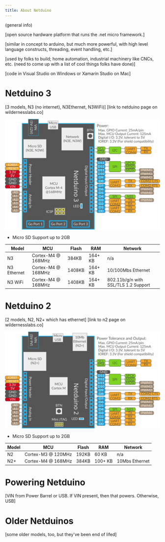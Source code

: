 ```yaml
---
title: About Netduino
---
```


(general info)

[open source hardware platform that runs the .net micro framework.]

[similar in concept to arduino, but much more powerful, with high level language constructs, threading, event handling, etc.]

[used by folks to build; home automation, industrial machinery like CNCs, etc. (need to come up with a list of cool things folks have done)]

[code in Visual Studio on Windows or Xamarin Studio on Mac]

# Netduino 3

[3 models, N3 (no internet), N3Ethernet, N3WiFi)]
[link to netduino page on wildernesslabs.co]

![N3 Pinout Diagram](Netduino3_Pinout.svg)

* Micro SD Support up to 2GB

| Model       | MCU                | Flash   | RAM     | Network |
|-------------|--------------------|---------|---------|---------|
| N3          | Cortex-M4 @ 168MHz | 384KB   | 164+ KB | n/a     |
| N3 Ethernet | Cortex-M4 @ 168MHz | 1408KB  | 164+ KB | 10/100Mbs Ethernet |
| N3 WiFi     | Cortex-M4 @ 168MHz | 1408KB  | 164+ KB | 802.11b/g/n with SSL/TLS 1.2 Support |


# Netduino 2

[2 models, N2, N2+ which has ethernet]
[link to n2 page on wildernesslabs.co]

![N2 Pinout Diagram](Netduino2_Pinout.svg)

* Micro SD Support up to 2GB

| Model  | MCU                | Flash   | RAM     | Network |
|--------|--------------------|---------|---------|---------|
| N2     | Cortex-M3 @ 120MHz | 192KB   | 60 KB   | n/a     |
| N2+    | Cortex-M4 @ 168MHz | 384KB   | 100+ KB | 10Mbs Ethernet |

# Powering Netduino
[VIN from Power Barrel or USB. If VIN present, then that powers. Otherwise, USB]

# Older Netduinos

[some older models, too, but they've been end of lifed]
